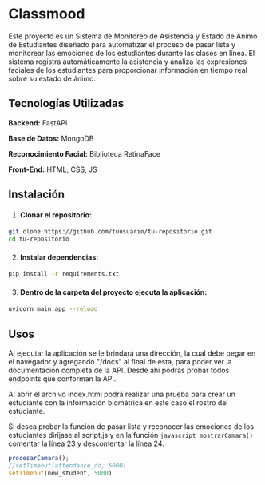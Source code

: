
# Classmood

Este proyecto es un Sistema de Monitoreo de Asistencia y Estado de Ánimo de Estudiantes diseñado para automatizar el proceso de pasar lista y monitorear las emociones de los estudiantes durante las clases en línea. El sistema registra automáticamente la asistencia y analiza las expresiones faciales de los estudiantes para proporcionar información en tiempo real sobre su estado de ánimo.


## Tecnologías Utilizadas

**Backend:** FastAPI

**Base de Datos:** MongoDB

**Reconocimiento Facial:** Biblioteca RetinaFace

**Front-End:** HTML, CSS, JS


## Instalación 

1. #### Clonar el repositorio:
```bash
git clone https://github.com/tuusuario/tu-repositorio.git
cd tu-repositorio
```
2. #### Instalar dependencias:
```bash
pip install -r requirements.txt
```
3. #### Dentro de la carpeta del proyecto ejecuta la aplicación: 
```bash
uvicorn main:app --reload
```
    
## Usos

Al ejecutar la aplicación se le brindará una dirección, la cual debe pegar en el navegador y agregando "/docs" al final de esta, para poder ver la documentación completa de la API. Desde ahí podrás probar todos endpoints que conforman la API.

Al abrir el archivo index.html podrá realizar una prueba para crear un estudiante con la información biométrica en este caso el rostro del estudiante.

Si desea probar la función de pasar lista y reconocer las emociones de los estudiantes diríjase al script.js y en la función ``` javascript mostrarCamara() ```  comentar la línea 23 y descomentar la línea 24.

```javascript
procesarCamara();
//setTimeout(attendance_do, 5000)
setTimeout(new_student, 5000)
```



